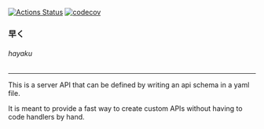 [![Actions Status](https://github.com/WolvenSpirit/hayaku/workflows/Go%20build%20&%20test%20Hayaku/badge.svg)](https://github.com/WolvenSpirit/hayaku/actions)
[![codecov](https://codecov.io/gh/WolvenSpirit/hayaku/branch/master/graph/badge.svg?token=TLWM6G8PWU)](https://codecov.io/gh/WolvenSpirit/hayaku)

### 早く 
###### hayaku
----------------

This is a server API that can be defined by writing an api schema in a yaml file.

It is meant to provide a fast way to create custom APIs without having to code handlers by hand.
